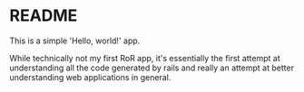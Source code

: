 # README

This is a simple 'Hello, world!' app.

While technically not my first RoR app, it's essentially the first attempt at understanding all the code generated by rails and really an attempt at better understanding web applications in general.
